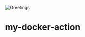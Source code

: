 ![Greetings](https://github.com/helaili/my-docker-action/workflows/Greetings/badge.svg)

# my-docker-action